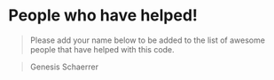 # People who have helped!

> Please add your name below to be added to the list of awesome people that have helped with this code.

> Genesis Schaerrer
